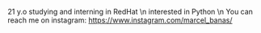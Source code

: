 21 y.o studying and interning in RedHat \n
interested in Python \n
You can reach me on instagram: https://www.instagram.com/marcel_banas/

<!---
MarcelBanas/MarcelBanas is a ✨ special ✨ repository because its `README.md` (this file) appears on your GitHub profile.
You can click the Preview link to take a look at your changes.
--->
